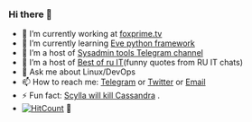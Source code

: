 ### Hi there 👋

- 🔭 I’m currently working at [foxprime.tv](https://foxprime.tv)
- 🌱 I’m currently learning [Eve python framework](https://docs.python-eve.org)
- 👯 I’m a host of [Sysadmin tools Telegram channel](https://t.me/sysadmin_tools)
- 🤔 I’m a host of [Best of ru IT](https://t.me/best_of_ru_it)(funny quotes from RU IT chats)
- 💬 Ask me about Linux/DevOps 
- 📫 How to reach me: [Telegram](https://t.me/terrifilch) or [Twitter](https://twitter.com/dengolius) or [Email](denaspireone@yahoo.com)
- ⚡ Fun fact: [Scylla will kill Cassandra](https://university.scylladb.com) .
- [![HitCount](http://hits.dwyl.com/denisgolius/denisgolius/zabbix-mongodb.svg)](http://hits.dwyl.com/denisgolius/denisgolius/zabbix-mongodb)  🤨
<!--
**denisgolius/denisgolius** is a ✨ _special_ ✨ repository because its `README.md` (this file) appears on your GitHub profile.

Here are some ideas to get you started:

- 🔭 I’m currently working on ...
- 🌱 I’m currently learning ...
- 👯 I’m looking to collaborate on ...
- 🤔 I’m looking for help with ...
- 💬 Ask me about ...
- 📫 How to reach me: ...
- 😄 Pronouns: ...
- ⚡ Fun fact: ...
-->
